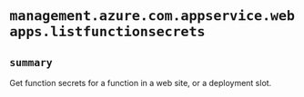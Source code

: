 # `management.azure.com.appservice.webapps.listfunctionsecrets`

## `summary`
Get function secrets for a function in a web site, or a deployment slot.


